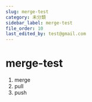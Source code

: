 ```yaml
---
slug: merge-test
category: 未分類
sidebar_label: merge-test
file_order: 10
last_edited_by: test@gmail.com
---
```

merge-test
==========

1. merge
2. pull
3. push